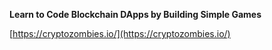 **Learn to Code Blockchain DApps by Building Simple Games**

  

[https://cryptozombies.io/](https://cryptozombies.io/)